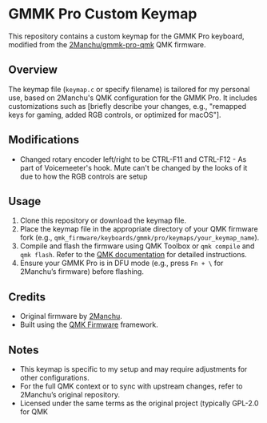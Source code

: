 # GMMK Pro Custom Keymap

This repository contains a custom keymap for the GMMK Pro keyboard, modified from the [2Manchu/gmmk-pro-qmk](https://github.com/2Manchu/gmmk-pro-qmk) QMK firmware.

## Overview
The keymap file (`keymap.c` or specify filename) is tailored for my personal use, based on 2Manchu's QMK configuration for the GMMK Pro. It includes customizations such as [briefly describe your changes, e.g., "remapped keys for gaming, added RGB controls, or optimized for macOS"].

## Modifications
- Changed rotary encoder left/right to be CTRL-F11 and CTRL-F12 - As part of Voicemeeter's hook. Mute can't be changed by the looks of it due to how the RGB controls are setup
  
## Usage
1. Clone this repository or download the keymap file.
2. Place the keymap file in the appropriate directory of your QMK firmware fork (e.g., `qmk_firmware/keyboards/gmmk/pro/keymaps/your_keymap_name`).
3. Compile and flash the firmware using QMK Toolbox or `qmk compile` and `qmk flash`. Refer to the [QMK documentation](https://docs.qmk.fm/) for detailed instructions.
4. Ensure your GMMK Pro is in DFU mode (e.g., press `Fn + \` for 2Manchu’s firmware) before flashing.

## Credits
- Original firmware by [2Manchu](https://github.com/2Manchu/gmmk-pro-qmk).
- Built using the [QMK Firmware](https://github.com/qmk/qmk_firmware) framework.

## Notes
- This keymap is specific to my setup and may require adjustments for other configurations.
- For the full QMK context or to sync with upstream changes, refer to 2Manchu’s original repository.
- Licensed under the same terms as the original project (typically GPL-2.0 for QMK
